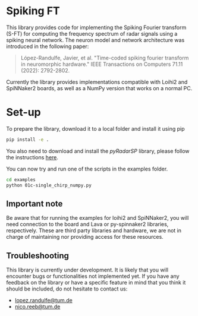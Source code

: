 # Spiking FT

This library provides code for implementing the Spiking Fourier transform (S-FT) for computing the frequency spectrum of radar signals using a spiking neural network. The neuron model and network architecture was introduced in the following paper:

> López-Randulfe, Javier, et al. "Time-coded spiking fourier transform in neuromorphic hardware." IEEE Transactions on Computers 71.11 (2022): 2792-2802.

Currently the library provides implementations compatible with Loihi2 and SpiNNaker2 boards, as well as a NumPy version that works on a normal PC.

# Set-up

To prepare the library, download it to a local folder and install it using pip

```bash
pip install -e .
```

You also need to download and install the *pyRadarSP* library, please follow the instructions [here](https://github.com/KI-ASIC-TUM/pyRadarSP/).

You can now try and run one of the scripts in the examples folder.

```bash
cd examples
python 01c-single_chirp_numpy.py
```

## Important note

Be aware that for running the examples for loihi2 and SpiNNaker2, you will need connection to the board and Lava or py-spinnaker2 libraries, respectively. These are third party libraries and hardware, we are not in charge of maintaining nor providing access for these resources.

## Troubleshooting

This library is currently under development. It is likely
that you will encounter bugs or functionalities not implemented yet.
If you have any feedback on the library or have a specific feature in mind
that you think it should be included, do not hesitate to contact us:

* lopez.randulfe@tum.de
* nico.reeb@tum.de
